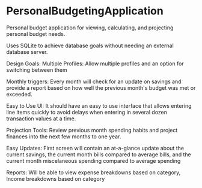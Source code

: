 # PersonalBudgetingApplication
Personal budget application for viewing, calculating, and projecting personal budget needs.

Uses SQLite to achieve database goals without needing an external database server.

Design Goals:
Multiple Profiles: Allow multiple profiles and an option for switching between them

Monthly triggers: Every month will check for an update on savings and provide a report based on how well the previous month's budget was met or exceeded.

Easy to Use UI: It should have an easy to use interface that allows entering line items quickly to avoid delays when entering in several dozen transaction values at a time.

Projection Tools: Review previous month spending habits and project finances into the next few months to one year.

Easy Updates: First screen will contain an at-a-glance update about the current savings, the current month bills compared to average bills, and the current month miscelaneous spending compared to average spending

Reports: Will be able to view expense breakdowns based on category, Income breakdowns based on category

